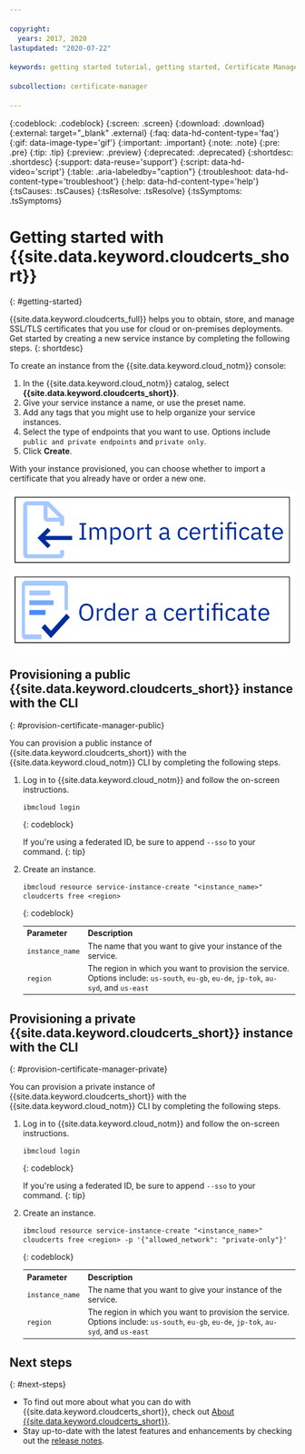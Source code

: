 ```yaml
---

copyright:
  years: 2017, 2020
lastupdated: "2020-07-22"

keywords: getting started tutorial, getting started, Certificate Manager, certificates, ssl, tls, import certificate, tutorial, order certificate, cert

subcollection: certificate-manager

---
```


{:codeblock: .codeblock}
{:screen: .screen}
{:download: .download}
{:external: target="_blank" .external}
{:faq: data-hd-content-type='faq'}
{:gif: data-image-type='gif'}
{:important: .important}
{:note: .note}
{:pre: .pre}
{:tip: .tip}
{:preview: .preview}
{:deprecated: .deprecated}
{:shortdesc: .shortdesc}
{:support: data-reuse='support'}
{:script: data-hd-video='script'}
{:table: .aria-labeledby="caption"}
{:troubleshoot: data-hd-content-type='troubleshoot'}
{:help: data-hd-content-type='help'}
{:tsCauses: .tsCauses}
{:tsResolve: .tsResolve}
{:tsSymptoms: .tsSymptoms}



# Getting started with {{site.data.keyword.cloudcerts_short}}
{: #getting-started}

{{site.data.keyword.cloudcerts_full}} helps you to obtain, store, and manage SSL/TLS certificates that you use for cloud or on-premises deployments. Get started by creating a new service instance by completing the following steps.
{: shortdesc}

To create an instance from the {{site.data.keyword.cloud_notm}} console:

1.	In the {{site.data.keyword.cloud_notm}} catalog, select **{{site.data.keyword.cloudcerts_short}}**.
2.	Give your service instance a name, or use the preset name.
3. Add any tags that you might use to help organize your service instances.
4. Select the type of endpoints that you want to use. Options include `public and private endpoints` and `private only`.
5.	Click **Create**.

With your instance provisioned, you can choose whether to import a certificate that you already have or order a new one.

[![This image is a visual link to the instructions for importing a certificate.](images/getting-started-import.svg)](/docs/certificate-manager?topic=certificate-manager-managing-certificates-from-the-dashboard#importing-a-certificate)     [![This image is a visual link to the instructions for ordering a certificate.](images/getting-started-order.svg)](/docs/certificate-manager?topic=certificate-manager-ordering-certificates)


## Provisioning a public {{site.data.keyword.cloudcerts_short}} instance with the CLI
{: #provision-certificate-manager-public}

You can provision a public instance of {{site.data.keyword.cloudcerts_short}} with the {{site.data.keyword.cloud_notm}} CLI by completing the following steps.

1. Log in to {{site.data.keyword.cloud_notm}} and follow the on-screen instructions.

   ```
   ibmcloud login
   ```
   {: codeblock}

   If you're using a federated ID, be sure to append `--sso` to your command.
   {: tip}

2. Create an instance.

   ```
   ibmcloud resource service-instance-create "<instance_name>" cloudcerts free <region>
   ```
   {: codeblock}

   <table>
      <tr>
         <th>Parameter</th>
         <th>Description</th>
      </tr>
      <tr>
         <td><code>instance_name</code></td>
         <td>The name that you want to give your instance of the service.</td>
      </tr>
      <tr>
         <td><code>region</code></td>
         <td>The region in which you want to provision the service. Options include: <code>us-south</code>, <code>eu-gb</code>, <code>eu-de</code>, <code>jp-tok</code>, <code>au-syd</code>, and <code>us-east</code></td>
      </tr>
   </table>



## Provisioning a private {{site.data.keyword.cloudcerts_short}} instance with the CLI
{: #provision-certificate-manager-private}

You can provision a private instance of {{site.data.keyword.cloudcerts_short}} with the {{site.data.keyword.cloud_notm}} CLI by completing the following steps.

1. Log in to {{site.data.keyword.cloud_notm}} and follow the on-screen instructions.

   ```
   ibmcloud login
   ```
   {: codeblock}

   If you're using a federated ID, be sure to append `--sso` to your command.
   {: tip}

2. Create an instance.

   ```
   ibmcloud resource service-instance-create "<instance_name>" cloudcerts free <region> -p '{"allowed_network": "private-only"}'
   ```
   {: codeblock}

   <table>
      <tr>
         <th>Parameter</th>
         <th>Description</th>
      </tr>
      <tr>
         <td><code>instance_name</code></td>
         <td>The name that you want to give your instance of the service.</td>
      </tr>
      <tr>
         <td><code>region</code></td>
         <td>The region in which you want to provision the service. Options include: <code>us-south</code>, <code>eu-gb</code>, <code>eu-de</code>, <code>jp-tok</code>, <code>au-syd</code>, and <code>us-east</code></td>
      </tr>
   </table>


## Next steps
{: #next-steps}

- To find out more about what you can do with {{site.data.keyword.cloudcerts_short}}, check out [About {{site.data.keyword.cloudcerts_short}}](/docs/certificate-manager?topic=certificate-manager-about-certificate-manager#about-certificate-manager).
- Stay up-to-date with the latest features and enhancements by checking out the [release notes](/docs/certificate-manager?topic=certificate-manager-release-notes#release-notes).

